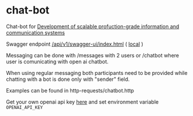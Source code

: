# chat-bot

Chat-bot for [Development of scalable profuction-grade information and communication systems](https://www.fer.unizg.hr/en/course/dospiacs)

Swagger endpoint [/api/v1/swagger-ui/index.html](https://chatbot.commanderkowalski.uk/api/v1/swagger-ui/index.html)    ( [local](http://localhost:8080/api/v1/swagger-ui.html) )

Messaging can be done with /messages with 2 users or /chatbot where user is comunicating with open ai chatbot.

When using regular messaging both participants need to be provided while chatting with a bot is done only with "sender" field.

Examples can be found in http-requests/chatbot.http

Get your own openai api key [here](https://platform.openai.com/account/api-keys) and set environment variable `OPENAI_API_KEY`

